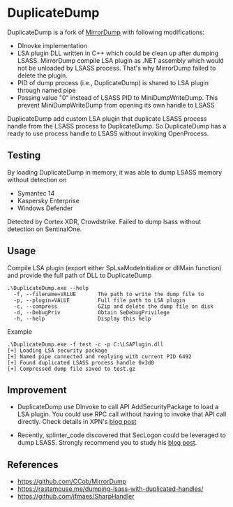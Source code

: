 # DuplicateDump 
DuplicateDump is a fork of [MirrorDump](https://github.com/CCob/MirrorDump) with following modifications:

- DInovke implementation
- LSA plugin DLL written in C++ which could be clean up after dumping LSASS. MirrorDump compile LSA plugin as .NET assembly which would not be unloaded by LSASS process. That's why MirrorDump failed to delete the plugin.
- PID of dump process (i.e., DuplicateDump) is shared to LSA plugin through named pipe
- Passing value "0" instead of LSASS PID to MiniDumpWriteDump. This prevent MiniDumpWriteDump from opening its own handle to LSASS

DuplicateDump add custom LSA plugin that duplicate LSASS process handle from the LSASS process to DuplicateDump. So DuplicateDump has a ready to use process handle to LSASS without invoking OpenProcess.

## Testing

By loading DuplicateDump in memory, it was able to dump LSASS memory without detection on
- Symantec 14
- Kaspersky Enterprise
- Windows Defender

Detected by Cortex XDR, Crowdstrike. Failed to dump lsass without detection on SentinalOne.


## Usage

Compile LSA plugin (export either SpLsaModeInitialize or dllMain function) and provide the full path of DLL to DuplicateDump

```shell
.\DuplicateDump.exe --help
  -f, --filename=VALUE       The path to write the dump file to
  -p, --plugin=VALUE         Full file path to LSA plugin
  -c, --compress             GZip and delete the dump file on disk
  -d, --DebugPriv            Obtain SeDebugPrivilege
  -h, --help                 Display this help
```

Example 

```
.\DuplicateDump.exe -f test -c -p C:\LSAPlugin.dll
[+] Loading LSA security package
[+] Named pipe connected and replying with current PID 6492
[+] Found duplicated LSASS process handle 0x3d0
[+] Compressed dump file saved to test.gz
```

## Improvement

- DuplicateDump use DInvoke to call API AddSecurityPackage to load a LSA plugin. You could use RPC call without having to invoke that API call directly. Check details in XPN's [blog post](https://blog.xpnsec.com/exploring-mimikatz-part-2/)

- Recently, splinter_code discovered that SecLogon could be leveraged to dump LSASS. Strongly recommend you to study his [blog post](https://splintercod3.blogspot.com/p/the-hidden-side-of-seclogon-part-2.html).

## References

* https://github.com/CCob/MirrorDump
* https://rastamouse.me/dumping-lsass-with-duplicated-handles/
* https://github.com/jfmaes/SharpHandler

